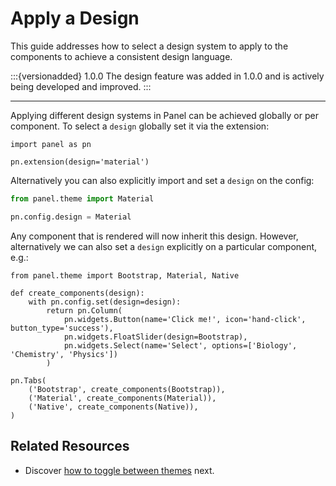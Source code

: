 # Apply a Design

This guide addresses how to select a design system to apply to the components to achieve a consistent design language.

:::{versionadded} 1.0.0
The design feature was added in 1.0.0 and is actively being developed and improved.
:::

---

Applying different design systems in Panel can be achieved globally or per component. To select a `design` globally set it via the extension:

```{pyodide}
import panel as pn

pn.extension(design='material')
```

Alternatively you can also explicitly import and set a `design` on the config:

```python
from panel.theme import Material

pn.config.design = Material
```

Any component that is rendered will now inherit this design. However, alternatively we can also set a `design` explicitly on a particular component, e.g.:

```{pyodide}
from panel.theme import Bootstrap, Material, Native

def create_components(design):
    with pn.config.set(design=design):
        return pn.Column(
            pn.widgets.Button(name='Click me!', icon='hand-click', button_type='success'),
            pn.widgets.FloatSlider(design=Bootstrap),
            pn.widgets.Select(name='Select', options=['Biology', 'Chemistry', 'Physics'])
        )

pn.Tabs(
    ('Bootstrap', create_components(Bootstrap)),
    ('Material', create_components(Material)),
    ('Native', create_components(Native)),
)
```

## Related Resources

- Discover [how to toggle between themes](themes.md) next.

